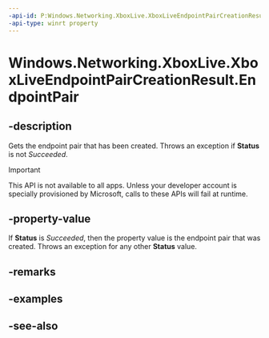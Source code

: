 ```yaml
---
-api-id: P:Windows.Networking.XboxLive.XboxLiveEndpointPairCreationResult.EndpointPair
-api-type: winrt property
---
```


<!-- Property syntax
public Windows.Networking.XboxLive.XboxLiveEndpointPair EndpointPair { get; }
-->

# Windows.Networking.XboxLive.XboxLiveEndpointPairCreationResult.EndpointPair

## -description

Gets the endpoint pair that has been created. Throws an exception if **Status** is not *Succeeded*.

> [!IMPORTANT]
> This API is not available to all apps. Unless your developer account is specially provisioned by Microsoft, calls to these APIs will fail at runtime.

## -property-value

If **Status** is *Succeeded*, then the property value is the endpoint pair that was created. Throws an exception for any other **Status** value.

## -remarks

## -examples

## -see-also
